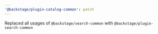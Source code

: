 ```yaml
---
'@backstage/plugin-catalog-common': patch
---
```


Replaced all usages of `@backstage/search-common` with `@backstage/plugin-search-common`
